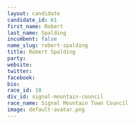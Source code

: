 ```yaml
---
layout: candidate
candidate_id: 61
first_name: Robert
last_name: Spalding
incumbent: false
name_slug: robert-spalding
title: Robert Spalding
party: 
website: 
twitter: 
facebook: 
bio: 
race_id: 18
div_id: signal-mountain-council
race_name: Signal Mountain Town Council
image: default-avatar.png
---
```

